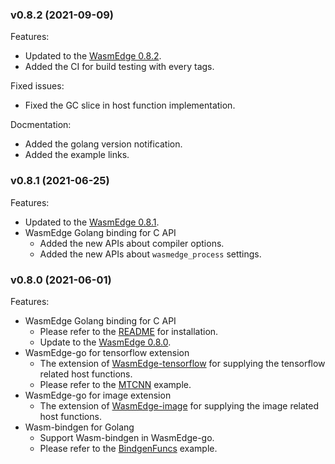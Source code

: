 ### v0.8.2 (2021-09-09)

Features:

* Updated to the [WasmEdge 0.8.2](https://github.com/WasmEdge/WasmEdge/releases/tag/0.8.2).
* Added the CI for build testing with every tags.

Fixed issues:

* Fixed the GC slice in host function implementation.

Docmentation:

* Added the golang version notification.
* Added the example links.

### v0.8.1 (2021-06-25)

Features:

* Updated to the [WasmEdge 0.8.1](https://github.com/WasmEdge/WasmEdge/releases/tag/0.8.1).
* WasmEdge Golang binding for C API
  * Added the new APIs about compiler options.
  * Added the new APIs about `wasmedge_process` settings.

### v0.8.0 (2021-06-01)

Features:

* WasmEdge Golang binding for C API
  * Please refer to the [README](https://github.com/second-state/WasmEdge-go/blob/master/README.md) for installation.
  * Update to the [WasmEdge 0.8.0](https://github.com/WasmEdge/WasmEdge/releases/tag/0.8.0).
* WasmEdge-go for tensorflow extension
  * The extension of [WasmEdge-tensorflow](https://github.com/second-state/WasmEdge-tensorflow) for supplying the tensorflow related host functions.
  * Please refer to the [MTCNN](https://github.com/second-state/WasmEdge-go-examples/tree/master/go_mtcnn) example.
* WasmEdge-go for image extension
  * The extension of [WasmEdge-image](https://github.com/second-state/WasmEdge-image) for supplying the image related host functions.
* Wasm-bindgen for Golang
  * Support Wasm-bindgen in WasmEdge-go.
  * Please refer to the [BindgenFuncs](https://github.com/second-state/WasmEdge-go-examples/tree/master/go_BindgenFuncs) example.
